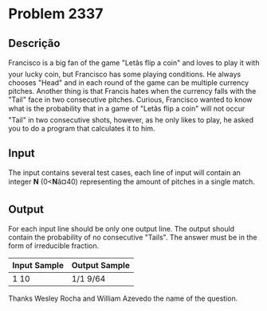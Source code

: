 # Problem 2337

Descrição
----------

Francisco is a big fan of the game "Letâs flip a coin" and loves to play it with your lucky coin, but Francisco has some playing conditions. He always chooses "Head" and in each round of the game can be multiple currency pitches. Another thing is that Francis hates when the currency falls with the "Tail" face in two consecutive pitches. Curious, Francisco wanted to know what is the probability that in a game of "Letâs flip a coin" will not occur "Tail" in two consecutive shots, however, as he only likes to play, he asked you to do a program that calculates it to him.

Input
-----

The input contains several test cases, each line of input will contain an integer **N** (0<**N**â¤40) representing the amount of pitches in a single match.

Output
------

For each input line should be only one output line. The output should contain the probability of no consecutive "Tails". The answer must be in the form of irreducible fraction.


| Input Sample | Output Sample |
| --- | --- |
| 1  10 | 1/1  9/64 |

Thanks Wesley Rocha and William Azevedo the name of the question.

